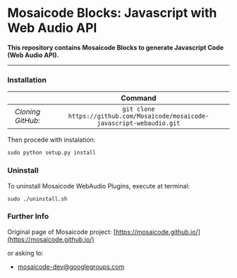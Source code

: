 # Mosaicode Blocks: Javascript with Web Audio API

**This repository contains Mosaicode Blocks to generate Javascript Code (Web Audio API).**

-------------

### Installation

| | Command |
| :---: | :---: |
| *Cloning GitHub:* | `git clone https://github.com/Mosaicode/mosaicode-javascript-webaudio.git`|

Then procede with instalation:
```
sudo python setup.py install
```

### Uninstall
To uninstall Mosaicode WebAudio Plugins, execute at terminal:
```
sudo ./uninstall.sh
```

### Further Info

Original page of Mosaicode project: [https://mosaicode.github.io/](https://mosaicode.github.io/)

or asking to:
* mosaicode-dev@googlegroups.com
